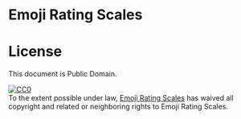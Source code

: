 # Emoji Rating Scales



# License

This document is Public Domain.

<p xmlns:dct="http://purl.org/dc/terms/">
  <a rel="license"
     href="http://creativecommons.org/publicdomain/zero/1.0/">
    <img src="http://i.creativecommons.org/p/zero/1.0/88x31.png" style="border-style: none;" alt="CC0" />
  </a>
  <br />
  To the extent possible under law,
  <a rel="dct:publisher"
     href="https://github.com/attogram/emoji-rating-scales">
    <span property="dct:title">Emoji Rating Scales</span></a>
  has waived all copyright and related or neighboring rights to
  <span property="dct:title">Emoji Rating Scales</span>.
</p>
